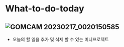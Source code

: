 # What-to-do-today

![GOMCAM 20230217_0020150585](https://user-images.githubusercontent.com/103127767/219409326-334b6258-53e3-462b-888e-36fdbe9146de.gif)
-------------------------------------------------------------------------------------------------------------------------------------

- 오늘의 할 일을 추가 및 삭제 할 수 있는 미니프로젝트



